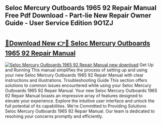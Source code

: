 ## Seloc Mercury Outboards 1965 92 Repair Manual Free Pdf Download - Part-lie New Repair Owner Guide - User Service Edition 9O1ZJ

# <h2><a href="http://bc81833.oget.top/?id=Seloc+Mercury+Outboards+1965+92+Repair+Manual">🔗Download New 👉🔴 Seloc Mercury Outboards 1965 92 Repair Manual</a></h2>

[![Seloc Mercury Outboards 1965 92 Repair Manual new download](https://i.imgur.com/5g1atiW.png)](http://bc81833.oget.top/?id=Seloc+Mercury+Outboards+1965+92+Repair+Manual)
Get Up and Running This manual simplifies the process of setting up and using your new Seloc Mercury Outboards 1965 92 Repair Manual with clear instructions and illustrations. Troubleshooting Guide This section offers solutions to common issues encountered while using your Seloc Mercury Outboards 1965 92 Repair Manual. Your new Seloc Mercury Outboards 1965 92 Repair Manual boasts an impressive array of features designed to elevate your experience. Explore the intuitive user interface and unlock the full potential of its capabilities. We're Committed to Providing Solutions Seloc Mercury Outboards 1965 92 Repair Manual. Our team is dedicated to resolving your concerns promptly and efficiently.
